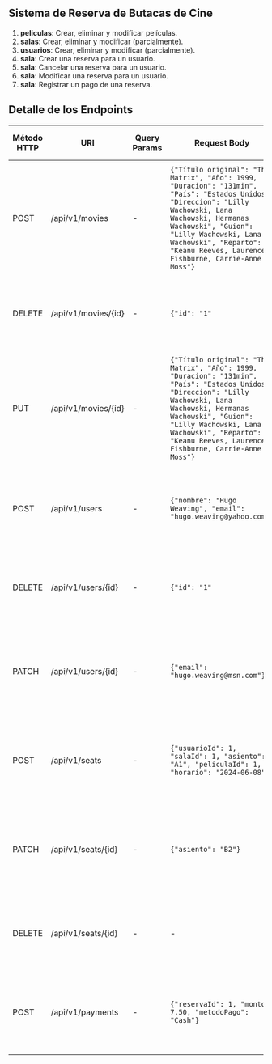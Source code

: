 ## Sistema de Reserva de Butacas de Cine
1. **peliculas**: Crear, eliminar y modificar películas.
2. **salas**: Crear, eliminar y modificar (parcialmente).
3. **usuarios**: Crear, eliminar y modificar (parcialmente).
4. **sala**: Crear una reserva para un usuario.
5. **sala**: Cancelar una reserva para un usuario.
6. **sala**: Modificar una reserva para un usuario.
7. **sala**: Registrar un pago de una reserva.

## Detalle de los Endpoints

| Método HTTP | URI                           | Query Params | Request Body                      | Response Body                                 | Códigos HTTP de respuesta                   |
|-------------|-------------------------------|--------------|----------------------------------|-----------------------------------------------|---------------------------------------------|
| POST        | /api/v1/movies              | -            | `{"Título original": "The Matrix", "Año": 1999, "Duracion": "131min", "País": "Estados Unidos", "Direccion": "Lilly Wachowski, Lana Wachowski, Hermanas Wachowski", "Guion": "Lilly Wachowski, Lana Wachowski", "Reparto": "Keanu Reeves, Laurence Fishburne, Carrie-Anne Moss"}` | `{"id": 1, "Título original": "The Matrix", "Año": 1999, "Duracion": "131min", "País": "Estados Unidos", "Direccion": "Lilly Wachowski, Lana Wachowski, Hermanas Wachowski", "Guion": "Lilly Wachowski, Lana Wachowski", "Reparto": "Keanu Reeves, Laurence Fishburne, Carrie-Anne Moss"}}` | 201 Created, 400 Bad Request, 500 Internal Server Error |
| DELETE      | /api/v1/movies/{id}         | -            | `{"id": "1"`                                      | `{"mensaje": "Película eliminada"}`        | 200 OK, 404 Not Found, 500 Internal Server Error |
| PUT       | /api/v1/movies/{id}         | - | `{"Título original": "The Matrix", "Año": 1999, "Duracion": "131min", "País": "Estados Unidos", "Direccion": "Lilly Wachowski, Lana Wachowski, Hermanas Wachowski", "Guion": "Lilly Wachowski, Lana Wachowski", "Reparto": "Keanu Reeves, Laurence Fishburne, Carrie-Anne Moss"}` | `{"id": 1, "Título original": "The Matrix", "Año": 1999, "Duracion": "131min", "País": "Estados Unidos", "Direccion": "Lilly Wachowski, Lana Wachowski, Hermanas Wachowski", "Guion": "Lilly Wachowski, Lana Wachowski", "Reparto": "Keanu Reeves, Laurence Fishburne, Carrie-Anne Moss"}}` |200 OK, 400 Bad Request, 404 Not Found, 500 Internal Server Error
| POST        | /api/v1/users               | -            | `{"nombre": "Hugo Weaving", "email": "hugo.weaving@yahoo.com"}` | `{"id": 1, ""nombre": "Hugo Weaving", "email": "hugo.weaving@yahoo.com"}` | 201 Created, 400 Bad Request, 500 Internal Server Error |
| DELETE      | /api/v1/users/{id}          | -            | `{"id": "1"`                                     | `{"mensaje": "Usuario eliminado"}`         | 200 OK, 404 Not Found, 500 Internal Server Error |
| PATCH       | /api/v1/users/{id}          | -            | `{"email": "hugo.weaving@msn.com"}`      | `{"id": 1, ""nombre": "Hugo Weaving", "email": "hugo.weaving@msn.com"}` | 200 OK, 400 Bad Request, 404 Not Found, 500 Internal Server Error |
| POST        | /api/v1/seats               | -            | `{"usuarioId": 1, "salaId": 1, "asiento": "A1", "peliculaId": 1, "horario": "2024-06-08"}` | `{"id": 1, "usuarioId": 1, "salaId": 1, "asiento": "A1", "peliculaId": 1, "horario": "2024-06-08"}` | 201 Created, 400 Bad Request, 500 Internal Server Error |
| PATCH       | /api/v1/seats/{id}          | -            | `{"asiento": "B2"}`                      | `{"id": 1, "usuarioId": 1, "salaId": 1, "asiento": "B2", "peliculaId": 1, "horario": "2024-06-08"}` | 200 OK, 400 Bad Request, 404 Not Found, 500 Internal Server Error |
| DELETE      | /api/v1/seats/{id}          | -            | -                                        | `{"mensaje": "Reserva cancelada"}`         | 200 OK, 404 Not Found, 500 Internal Server Error |
| POST        | /api/v1/payments                  | -            | `{"reservaId": 1, "monto": 7.50, "metodoPago": "Cash"}` | `{"reservaId": 1, "monto": 7.50, "metodoPago": "Cash"}` | 201 Created, 400 Bad Request, 500 Internal Server Error |